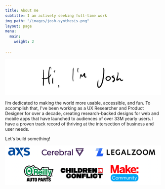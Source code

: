 ```yaml
---
title: About me
subtitle: I am actively seeking full-time work
img_path: "/images/josh-synthesis.png"
layout: page
menu:
  main:
    weight: 2

---
```

![](/images/hello-2.png)

I’m dedicated to making the world more usable, accessible, and fun. To accomplish that, I've been working as a UX Researcher and Product Designer for over a decade, creating research-backed designs for web and mobile apps that have launched to audiences of over 33M yearly users. I have a proven track record of thriving at the intersection of business and user needs.

Let's build something!

![](/images/screen-shot-2022-12-01-at-5-24-13-pm.png)
